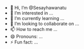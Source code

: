 - 👋 Hi, I’m @Sesayhawanatu
- 👀 I’m interested in ...
- 🌱 I’m currently learning ...
- 💞️ I’m looking to collaborate on ...
- 📫 How to reach me ...
- 😄 Pronouns: ...
- ⚡ Fun fact: ...

<!---
Sesayhawanatu/Sesayhawanatu is a ✨ special ✨ repository because its `README.md` (this file) appears on your GitHub profile.
You can click the Preview link to take a look at your changes.
--->
